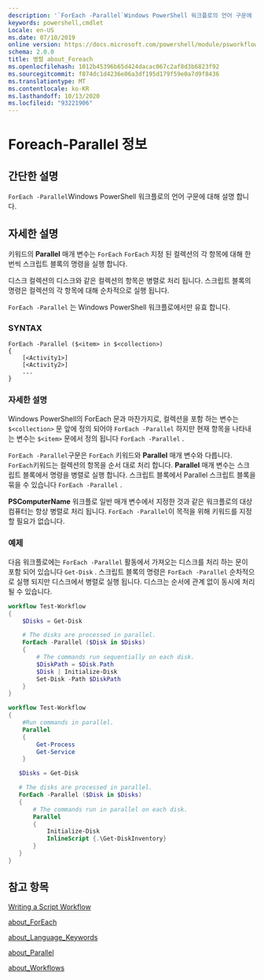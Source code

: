 ```yaml
---
description: '`ForEach -Parallel`Windows PowerShell 워크플로의 언어 구문에 대해 설명 합니다.'
keywords: powershell,cmdlet
Locale: en-US
ms.date: 07/10/2019
online version: https://docs.microsoft.com/powershell/module/psworkflow/about/about_foreach-parallel?view=powershell-5.1&WT.mc_id=ps-gethelp
schema: 2.0.0
title: 병렬 about_Foreach
ms.openlocfilehash: 1012b45396b65d424dacac067c2af8d3b6823f92
ms.sourcegitcommit: f874dc1d4236e06a3df195d179f59e0a7d9f8436
ms.translationtype: MT
ms.contentlocale: ko-KR
ms.lasthandoff: 10/13/2020
ms.locfileid: "93221906"
---
```

# <a name="about-foreach-parallel"></a>Foreach-Parallel 정보

## <a name="short-description"></a>간단한 설명
`ForEach -Parallel`Windows PowerShell 워크플로의 언어 구문에 대해 설명 합니다.

## <a name="long-description"></a>자세한 설명

키워드의 **Parallel** 매개 변수는 `ForEach` `ForEach` 지정 된 컬렉션의 각 항목에 대해 한 번씩 스크립트 블록의 명령을 실행 합니다.

디스크 컬렉션의 디스크와 같은 컬렉션의 항목은 병렬로 처리 됩니다. 스크립트 블록의 명령은 컬렉션의 각 항목에 대해 순차적으로 실행 됩니다.

`ForEach -Parallel` 는 Windows PowerShell 워크플로에서만 유효 합니다.

### <a name="syntax"></a>SYNTAX

```
ForEach -Parallel ($<item> in $<collection>)
{
    [<Activity1>]
    [<Activity2>]
    ...
}
```

### <a name="detailed-description"></a>자세한 설명

Windows PowerShell의 ForEach 문과 마찬가지로, 컬렉션을 포함 하는 변수는 `$<collection>` 문 앞에 정의 되어야 `ForEach -Parallel` 하지만 현재 항목을 나타내는 변수는 `$<item>` 문에서 정의 됩니다 `ForEach -Parallel` .

`ForEach -Parallel`구문은 `ForEach` 키워드와 **Parallel** 매개 변수와 다릅니다. `ForEach`키워드는 컬렉션의 항목을 순서 대로 처리 합니다. **Parallel** 매개 변수는 스크립트 블록에서 명령을 병렬로 실행 합니다. 스크립트 블록에서 Parallel 스크립트 블록을 묶을 수 있습니다 `ForEach -Parallel` .

**PSComputerName** 워크플로 일반 매개 변수에서 지정한 것과 같은 워크플로의 대상 컴퓨터는 항상 병렬로 처리 됩니다.
`ForEach -Parallel`이 목적을 위해 키워드를 지정할 필요가 없습니다.

### <a name="examples"></a>예제

다음 워크플로에는 `ForEach -Parallel` 활동에서 가져오는 디스크를 처리 하는 문이 포함 되어 있습니다 `Get-Disk` . 스크립트 블록의 명령은 `ForEach -Parallel` 순차적으로 실행 되지만 디스크에서 병렬로 실행 됩니다. 디스크는 순서에 관계 없이 동시에 처리 될 수 있습니다.

```powershell
workflow Test-Workflow
{
    $Disks = Get-Disk

    # The disks are processed in parallel.
    ForEach -Parallel ($Disk in $Disks)
    {
        # The commands run sequentially on each disk.
        $DiskPath = $Disk.Path
        $Disk | Initialize-Disk
        Set-Disk -Path $DiskPath
    }
}

workflow Test-Workflow
{
    #Run commands in parallel.
    Parallel
    {
        Get-Process
        Get-Service
    }

   $Disks = Get-Disk

   # The disks are processed in parallel.
   ForEach -Parallel ($Disk in $Disks)
   {
       # The commands run in parallel on each disk.
       Parallel
       {
           Initialize-Disk
           InlineScript {.\Get-DiskInventory}
       }
   }
}
```

## <a name="see-also"></a>참고 항목

[Writing a Script Workflow](/previous-versions/powershell/scripting/developer/workflow/creating-a-workflow-by-using-a-windows-powershell-script)

[about_ForEach](../../Microsoft.PowerShell.Core/About/about_ForEach.md)

[about_Language_Keywords](../../Microsoft.PowerShell.Core/About/about_Language_Keywords.md)

[about_Parallel](about_Parallel.md)

[about_Workflows](about_Workflows.md)
